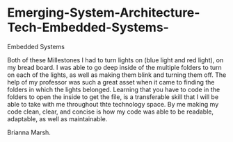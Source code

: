 # Emerging-System-Architecture-Tech-Embedded-Systems-
Embedded Systems

Both of these Millestones I had to turn lights on (blue light and red light), on my bread board. I was able to go deep inside of the multiple folders to turn on each of the lights, as well as making them blink and turning them off. The help of my professor was such a great asset when it came to finding the folders in which the lights belonged. Learning that you have to code in the folders to open the inside to get the file, is a transferable skill that I will be able to take with me throughout thte technology space. By me making my code clean, clear, and concise is how my code was able to be readable, adaptable, as well as maintainable.

Brianna Marsh.

